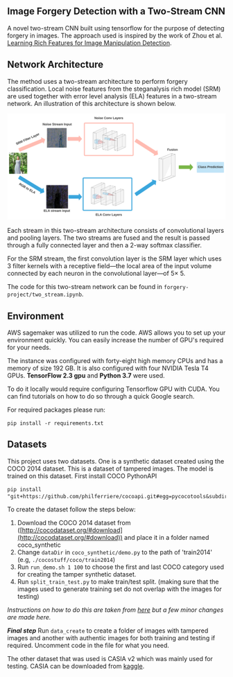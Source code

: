 ## Image Forgery Detection with a Two-Stream CNN
A novel two-stream CNN built using tensorflow for the purpose of detecting forgery in images. The approach used is inspired by the work of Zhou et al. [Learning Rich Features for Image Manipulation Detection](https://arxiv.org/abs/1805.04953). 
## Network Architecture
The method uses a two-stream architecture to perform forgery classification. Local noise features from the steganalysis rich model (SRM) are used together with error level analysis (ELA) features in a two-stream network. An illustration of this architecture is shown below.

![Two-stream network illustration](https://github.com/emmkay1/forgery-detection/blob/master/2-stream.svg)

Each stream in this two-stream architecture consists of convolutional layers and pooling layers. The two streams are fused and the result is passed through a fully connected layer and then a 2-way softmax classifier. 

For the SRM stream, the first convolution layer is the SRM layer which uses 3 filter kernels with a receptive field—the local area of the input volume connected by each neuron in the convolutional layer—of 5× 5.

The code for this two-stream network can be found in `forgery-project/two_stream.ipynb`.

## Environment
AWS sagemaker was utilized to run the code. AWS allows you to set up your environment quickly. You can easily increase the number of GPU's required for your needs.

The instance was configured with forty-eight high memory CPUs and has a memory of size 192 GB. It is also configured with four NVIDIA Tesla T4 GPUs. **TensorFlow 2.3 gpu**  and **Python 3.7** were used.

To do it locally would require configuring Tensorflow GPU with CUDA. You can find tutorials on how to do so through a quick Google search.

For required packages please run:

    pip install -r requirements.txt

## Datasets
This project uses two datasets. One is a synthetic dataset created using the COCO 2014 dataset. This is a dataset of tampered images. The model is trained on this dataset. First install COCO PythonAPI

    pip install "git+https://github.com/philferriere/cocoapi.git#egg=pycocotools&subdirectory=PythonAPI"

To create the dataset follow the steps below:
 1. Download the COCO 2014 dataset from ([http://cocodataset.org/#download](http://cocodataset.org/#download)) and place it in a folder named coco_synthetic
 2. Change  `dataDir`  in  `coco_synthetic/demo.py`  to the path of 'train2014' (e.g,  `./cocostuff/coco/train2014`)
 3. Run  `run_demo.sh 1 100`  to choose the first and last COCO category used for creating the tamper synthetic dataset.
 4. Run  `split_train_test.py`  to make train/test split. (making sure that the images used to generate training set do not overlap with the images for testing)

*Instructions on how to do this are taken from [here](https://github.com/pengzhou1108/RGB-N#synthetic-dataset) but a few minor changes are made here.*

***Final step***
Run `data_create` to create a folder of images with tampered images and another with authentic images for both training and testing if required. Uncomment code in the file for what you need.

The other dataset that was used is CASIA v2 which was mainly used for testing. CASIA can be downloaded from [kaggle](https://www.kaggle.com/sophatvathana/casia-dataset).
